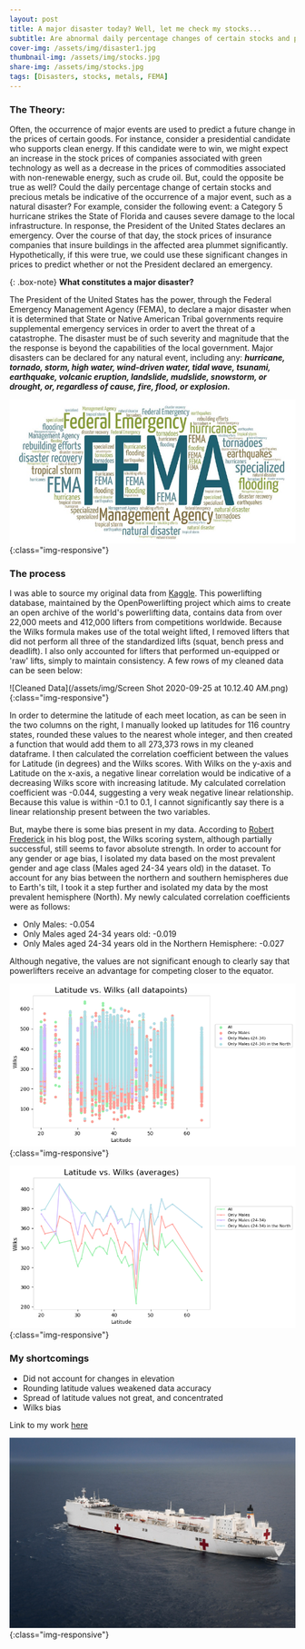 ```yaml
---
layout: post
title: A major disaster today? Well, let me check my stocks...
subtitle: Are abnormal daily percentage changes of certain stocks and precious metals indicative of a federally declared disaster?
cover-img: /assets/img/disaster1.jpg
thumbnail-img: /assets/img/stocks.jpg
share-img: /assets/img/stocks.jpg
tags: [Disasters, stocks, metals, FEMA]
---
```



### The Theory:

Often, the occurrence of major events are used to predict a future change in the prices of certain goods.  For instance, consider a presidential candidate who supports clean energy.  If this candidate were to win, we might expect an increase in the stock prices of companies associated with green technology as well as a decrease in the prices of commodities associated with non-renewable energy, such as crude oil.  But, could the opposite be true as well?  Could the daily percentage change of certain stocks and precious metals be indicative of the occurrence of a major event, such as a natural disaster?  For example, consider the following event:  a Category 5 hurricane strikes the State of Florida and causes severe damage to the local infrastructure.  In response, the President of the United States declares an emergency.  Over the course of that day, the stock prices of insurance companies that insure buildings in the affected area plummet significantly.  Hypothetically, if this were true, we could use these significant changes in prices to predict whether or not the President declared an emergency. 


{: .box-note}
**What constitutes a major disaster?** 

The President of the United States has the power, through the Federal Emergency Management Agency (FEMA), to declare a major disaster when it is determined that State or Native American Tribal governments require supplemental emergency services in order to avert the threat of a catastrophe.  The disaster must be of such severity and magnitude that the the response is beyond the capabilities of the local government.  Major disasters can be declared for any natural event, including any:  ***hurricane, tornado, storm, high water, wind-driven water, tidal wave, tsunami, earthquake, volcanic eruption, landslide, mudslide, snowstorm, or drought, or, regardless of cause, fire, flood, or explosion.***    
    

![FEMA](/assets/img/FEMA.jpg){:class="img-responsive"}


### The process

I was able to source my original data from [Kaggle](https://www.kaggle.com/open-powerlifting/powerlifting-database).  This powerlifting database, maintained by the OpenPowerlifting project which aims to create an open archive of the world's powerlifting data, contains data from over 22,000 meets and 412,000 lifters from competitions worldwide.  Because the Wilks formula makes use of the total weight lifted, I removed lifters that did not perform all three of the standardized lifts (squat, bench press and deadlift).  I also only accounted for lifters that performed un-equipped or 'raw' lifts, simply to maintain consistency.  A few rows of my cleaned data can be seen below:  

![Cleaned Data](/assets/img/Screen Shot 2020-09-25 at 10.12.40 AM.png){:class="img-responsive"}

In order to determine the latitude of each meet location, as can be seen in the two columns on the right, I manually looked up latitudes for 116 country states, rounded these values to the nearest whole integer, and then created a function that would add them to all 273,373 rows in my cleaned dataframe.  I then calculated the correlation coefficient between the values for Latitude (in degrees) and the Wilks scores.  With Wilks on the y-axis and Latitude on the x-axis, a negative linear correlation would be indicative of a decreasing Wilks score with increasing latitude.  My calculated correlation coefficient was -0.044, suggesting a very weak negative linear relationship.  Because this value is within -0.1 to 0.1, I cannot significantly say there is a linear relationship present between the two variables.  

But, maybe there is some bias present in my data.  According to [Robert Frederick](http://www.strongur.io/can-we-do-better-than-wilks-absolutely/) in his blog post, the Wilks scoring system, although partially successful, still seems to favor absolute strength.  In order to account for any gender or age bias, I isolated my data based on the most prevalent gender and age class (Males aged 24-34 years old) in the dataset.  To account for any bias between the northern and southern hemispheres due to Earth's tilt, I took it a step further and isolated my data by the most prevalent hemisphere (North).  My newly calculated correlation coefficients were as follows:

- Only Males:  -0.054
- Only Males aged 24-34 years old:  -0.019
- Only Males aged 24-34 years old in the Northern Hemisphere:  -0.027

Although negative, the values are not significant enough to clearly say that powerlifters receive an advantage for competing closer to the equator.  


![Scatterplot](/assets/img/All_Datapoints.png){:class="img-responsive"}


![Line Graph](/assets/img/Averages.png){:class="img-responsive"}


### My shortcomings

- Did not account for changes in elevation
- Rounding latitude values weakened data accuracy
- Spread of latitude values not great, and concentrated
- Wilks bias


Link to my work [here](https://github.com/Collin-Campbell/BuildWeek2/blob/main/project.ipynb)

![ship](/assets/img/ship.jpg){:class="img-responsive"}
